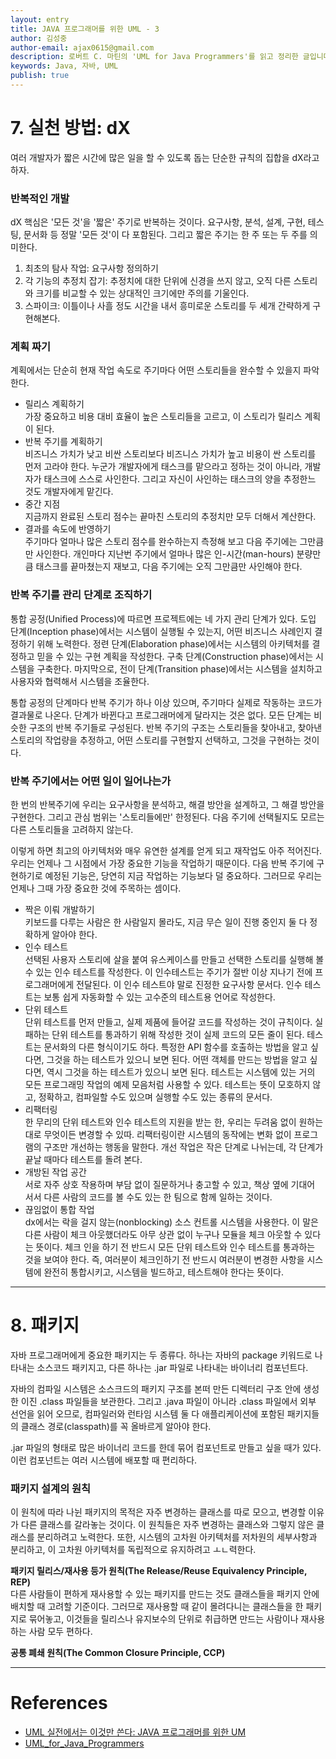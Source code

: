 ```yaml
---
layout: entry
title: JAVA 프로그래머를 위한 UML - 3
author: 김성중
author-email: ajax0615@gmail.com
description: 로버트 C. 마틴의 'UML for Java Programmers'를 읽고 정리한 글입니다.
keywords: Java, 자바, UML
publish: true
---
```


# 7. 실천 방법: dX
여러 개발자가 짧은 시간에 많은 일을 할 수 있도록 돕는 단순한 규칙의 집합을 dX라고 하자.

### 반복적인 개발
dX 핵심은 \'모든 것\'을 \'짧은\' 주기로 반복하는 것이다. 요구사항, 분석, 설계, 구현, 테스팅, 문서화 등 정말 \'모든 것\'이 다 포함된다. 그리고 짧은 주기는 한 주 또는 두 주를 의미한다.

1. 최초의 탐사 작업: 요구사항 정의하기
2. 각 기능의 추정치 잡기: 추정치에 대한 단위에 신경을 쓰지 않고, 오직 다른 스토리와 크기를 비교할 수 있는 상대적인 크기에만 주의를 기울인다.
3. 스파이크: 이틀이나 사흘 정도 시간을 내서 흥미로운 스토리를 두 세개 간략하게 구현해본다.

### 계획 짜기
계획에서는 단순히 현재 작업 속도로 주기마다 어떤 스토리들을 완수할 수 있을지 파악한다.

- 릴리스 계획하기<br>
가장 중요하고 비용 대비 효율이 높은 스토리들을 고르고, 이 스토리가 릴리스 계획이 된다.
- 반복 주기를 계획하기<br/>
비즈니스 가치가 낮고 비싼 스토리보다 비즈니스 가치가 높고 비용이 싼 스토리를 먼저 고라야 한다. 누군가 개발자에게 태스크를 맡으라고 정하는 것이 아니라, 개발자가 태스크에 스스로 사인한다. 그리고 자신이 사인하는 태스크의 양을 추정한느 것도 개발자에게 맡긴다.
- 중간 지점<br/>
지금까지 완료된 스토리 점수는 끝마친 스토리의 추정치만 모두 더해서 계산한다.
- 결과를 속도에 반영하기<br/>
주기마다 얼마나 많은 스토리 점수를 완수하는지 측정해 보고 다음 주기에는 그만큼만 사인한다. 개인마다 지난번 주기에서 얼마나 많은 인-시간(man-hours) 분량만큼 태스크를 끝마쳤는지 재보고, 다음 주기에는 오직 그만큼만 사인해야 한다.

### 반복 주기를 관리 단계로 조직하기
통합 공정(Unified Process)에 따르면 프로젝트에는 네 가지 관리 단계가 있다. 도입 단계(Inception phase)에서는 시스템이 실행될 수 있는지, 어떤 비즈니스 사례인지 결정하기 위해 노력한다. 정련 단계(Elaboration phase)에서는 시스템의 아키텍처를 결정하고 믿을 수 있는 구현 계획을 작성한다. 구축 단계(Construction phase)에서는 시스템을 구축한다. 마지막으로, 전이 단계(Transition phase)에서는 시스템을 설치하고 사용자와 협력해서 시스템을 조율한다.

통합 공정의 단계마다 반복 주기가 하나 이상 있으며, 주기마다 실제로 작동하는 코드가 결과물로 나온다. 단계가 바뀐다고 프로그래머에게 달라지는 것은 없다. 모든 단계는 비슷한 구조의 반복 주기들로 구성된다. 반복 주기의 구조는 스토리들을 찾아내고, 찾아낸 스토리의 작업량을 추정하고, 어떤 스토리를 구현할지 선택하고, 그것을 구현하는 것이다.

### 반복 주기에서는 어떤 일이 일어나는가
한 번의 반복주기에 우리는 요구사항을 분석하고, 해결 방안을 설계하고, 그 해결 방안을 구현한다. 그리고 관심 범위는 \'스토리들에만\' 한정된다. 다음 주기에 선택될지도 모르는 다른 스토리들을 고려하지 않는다.

이렇게 하면 최고의 아키텍처와 매우 유연한 설계를 얻게 되고 재작업도 아주 적어진다. 우리는 언제나 그 시점에서 가장 중요한 기능을 작업하기 때문이다. 다음 반복 주기에 구현하기로 예정된 기능은, 당연히 지금 작업하는 기능보다 덜 중요하다. 그러므로 우리는 언제나 그때 가장 중요한 것에 주목하는 셈이다.

- 짝은 이뤄 개발하기<br/>
키보드를 다루는 사람은 한 사람일지 몰라도, 지금 무슨 일이 진행 중인지 둘 다 정확하게 알아야 한다.
- 인수 테스트<br/>
선택된 사용자 스토리에 살을 붙여 유스케이스를 만들고 선택한 스토리를 실행해 볼 수 있는 인수 테스트를 작성한다. 이 인수테스트는 주기가 절반 이상 지나기 전에 프로그래머에게 전달된다. 이 인수 테스트야 말로 진정한 요구사항 문서다. 인수 테스트는 보통 쉽게 자동화할 수 있는 고수준의 테스트용 언어로 작성한다.
- 단위 테스트<br/>
단위 테스트를 먼저 만들고, 실제 제품에 들어갈 코드를 작성하는 것이 규칙이다. 실패하는 단위 테스트를 통과하기 위해 작성한 것이 실제 코드의 모든 줄이 된다. 테스트는 문서화의 다른 형식이기도 하다. 특정한 API 함수를 호출하는 방법을 알고 싶다면, 그것을 하는 테스트가 있으니 보면 된다. 어떤 객체를 만드는 방법을 알고 싶다면, 역시 그것을 하는 테스트가 있으니 보면 된다. 테스트는 시스템에 있는 거의 모든 프로그래밍 작업의 예제 모음처럼 사용할 수 있다. 테스트는 뜻이 모호하지 않고, 정확하고, 컴파일할 수도 있으며 실행할 수도 있는 종류의 문서다.
- 리팩터링<br/>
한 무리의 단위 테스트와 인수 테스트의 지원을 받는 한, 우리는 두려움 없이 원하는 대로 무엇이든 변경할 수 있따. 리팩터링이란 시스템의 동작에는 변화 없이 프로그램의 구조만 개선하는 행동을 말한다. 개선 작업은 작은 단계로 나뉘는데, 각 단계가 끝날 때마다 테스트를 돌려 본다.
- 개방된 작업 공간<br/>
서로 자주 상호 작용하며 부담 없이 질문하거나 충고할 수 있고, 책상 옆에 기대어 서서 다른 사람의 코드를 볼 수도 있는 한 팀으로 함께 일하는 것이다.
- 끊임없이 통합 작업<br/>
dx에서는 락을 걸지 않는(nonblocking) 소스 컨트롤 시스템을 사용한다. 이 말은 다른 사람이 체크 아웃했더라도 아무 상관 없이 누구나 모듈을 체크 아웃할 수 있다는 뜻이다. 체크 인을 하기 전 반드시 모든 단위 테스트와 인수 테스트를 통과하는 것을 보여야 한다. 즉, 여러분이 체크인하기 전 반드시 여러분이 변경한 사항을 시스템에 완전히 통합시키고, 시스템을 빌드하고, 테스트해야 한다는 뜻이다.

---

# 8. 패키지
자바 프로그래머에게 중요한 패키지는 두 종류다. 하나는 자바의 package 키워드로 나타내는 소스코드 패키지고, 다른 하나는 .jar 파일로 나타내는 바이너리 컴포넌트다.

자바의 컴파일 시스템은 소스크드의 패키지 구조를 본떠 만든 디렉터리 구조 안에 생성한 이진 .class 파일들을 보관한다. 그리고 .java 파일이 아니라 .class 파일에서 외부 선언을 읽어 오므로, 컴파일러와 런타임 시스템 둘 다 애플리케이션에 포함된 패키지들의 클래스 경로(classpath)를 꼭 올바르게 알아야 한다.

.jar 파일의 형태로 많은 바이너리 코드를 한데 묶어 컴포넌트로 만들고 싶을 때가 있다. 이런 컴포넌트는 여러 시스템에 배포할 때 편리하다.

### 패키지 설계의 원칙
이 원칙에 따라 나뉜 패키지의 목적은 자주 변경하는 클래스를 따로 모으고, 변경할 이유가 다른 클래스를 갈라놓는 것이다. 이 원칙들은 자주 변경하는 클래스와 그렇지 않은 클래스를 분리하려고 노력한다. 또한, 시스템의 고차원 아키텍처를 저차원의 세부사항과 분리하고, 이 고차원 아키텍처를 독립적으로 유지하려고 ㅗㄴ력한다.

**패키지 릴리스/재사용 등가 원칙(The Release/Reuse Equivalency Principle, REP)**<br/>
다른 사람들이 편하게 재사용할 수 있는 패키지를 만드는 것도 클래스들을 패키지 안에 배치할 때 고려할 기준이다. 그러므로 재사용할 때 같이 몰려다니는 클래스들을 한 패키지로 묶어놓고, 이것들을 릴리스나 유지보수의 단위로 취급하면 만드는 사람이나 재사용하는 사람 모두 편하다.

**공통 폐쇄 원칙(The Common Closure Principle, CCP)**<br/>





























---

# References
- [UML 실전에서는 이것만 쓴다: JAVA 프로그래머를 위한 UM](http://www.kyobobook.co.kr/product/detailViewKor.laf?ejkGb=KOR&mallGb=KOR&barcode=9788991268937)
- [UML_for_Java_Programmers](https://www.csd.uoc.gr/~hy252/references/UML_for_Java_Programmers-Book.pdf)
